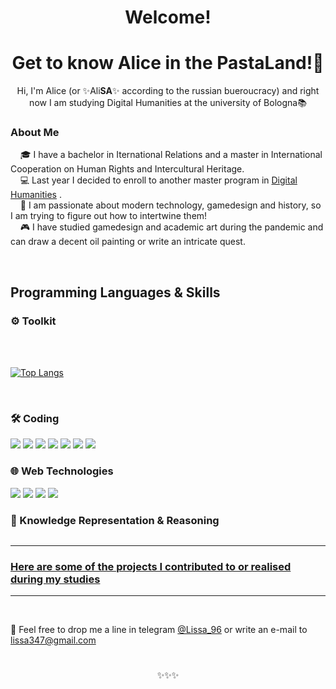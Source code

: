<h1 align="center">Welcome!</h1>
<h1 align="center">Get to know Alice in the PastaLand!🍝</h1>

<p align="center">Hi, I'm Alice (or ✨Ali<b>SA</b>✨ according to the russian bueroucracy) and right now I am studying Digital Humanities at the university of Bologna📚<p>

### About Me

&nbsp;&nbsp;&nbsp;&nbsp;🎓 I have a bachelor in Iternational Relations and a master in International Cooperation on Human Rights and Intercultural Heritage.<br>
&nbsp;&nbsp;&nbsp;&nbsp;💻 Last year I decided to enroll to another master program in [Digital Humanities](https://corsi.unibo.it/2cycle/DigitalHumanitiesKnowledge) .  
&nbsp;&nbsp;&nbsp;&nbsp;🎴 I am passionate about modern technology, gamedesign and history, so I am trying to figure out how to intertwine them!  
&nbsp;&nbsp;&nbsp;&nbsp;🎮 I have studied gamedesign and academic art during the pandemic and can draw a decent oil painting or write an intricate quest.

<br>

## Programming Languages & Skills

<h3>⚙️ Toolkit</h3>
  <br><br>
  
[![Top Langs](https://github-readme-stats.vercel.app/api/top-langs/?username=Alice-Ant&layout=donut-vertical&langs_count=20)](https://github.com/anuraghazra/github-readme-stats)

<br>
<h3>🛠️ Coding</h3>
<p align="left">
  <img src="https://img.*******Python"/>
  <img src="https://img.*******Jupyter"/>
  <img src="https://img.*******PyTorch"/>
  <img src="https://img.*******TensorFlow"/>
  <img src="https://img.*******SQL"/>
  <img src="https://img.*******LangChain"/>
  <img src="https://img.*******Pandas"/>

</p>

<h3>🌐 Web Technologies</h3>
<p align="left">
  <img src="https://img.*******HTML5"/>
  <img src="https://img.*******CSS3"/>
  <img src="https://img.*******JavaScript"/>
  <img src="https://img.*******Bootstrap"/>
</p>

<h3>🧠 Knowledge Representation & Reasoning</h3>
<p align="left">
  <img 
</p>

</details>


---
   <h3><a href="https://github.com/Alice-Ant/DHDK.Projects">Here are some of the projects I contributed to or realised during my studies</a></h3>

---
<br>

💬 Feel free to drop me a line in telegram [@Lissa_96](https://t.me/Lissa_96) or write an e-mail to [lissa347@gmail.com](mailto:lissa347@gmail.com)

#

<p align="center"> ✨✨✨ </p>

